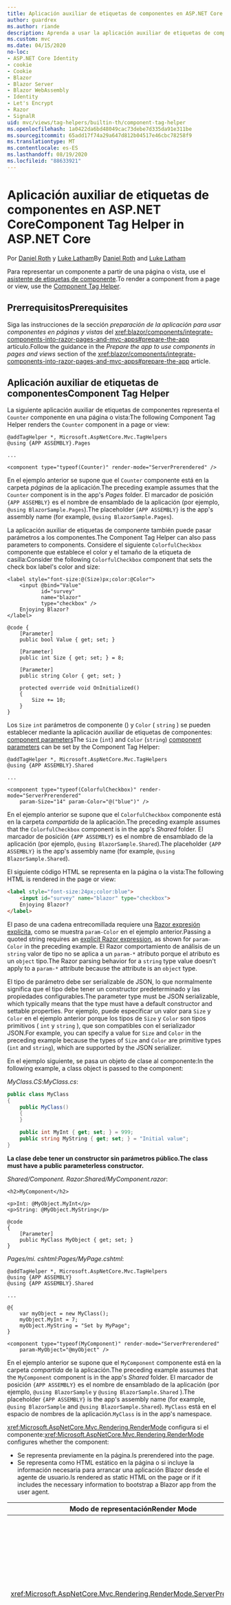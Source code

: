 ```yaml
---
title: Aplicación auxiliar de etiquetas de componentes en ASP.NET Core
author: guardrex
ms.author: riande
description: Aprenda a usar la aplicación auxiliar de etiquetas de componentes de ASP.NET Core para representar Razor componentes en páginas y vistas.
ms.custom: mvc
ms.date: 04/15/2020
no-loc:
- ASP.NET Core Identity
- cookie
- Cookie
- Blazor
- Blazor Server
- Blazor WebAssembly
- Identity
- Let's Encrypt
- Razor
- SignalR
uid: mvc/views/tag-helpers/builtin-th/component-tag-helper
ms.openlocfilehash: 1a0422da6bd48049cac73debe7d335da91e311be
ms.sourcegitcommit: 65add17f74a29a647d812b04517e46cbc78258f9
ms.translationtype: MT
ms.contentlocale: es-ES
ms.lasthandoff: 08/19/2020
ms.locfileid: "88633921"
---
```

# <a name="component-tag-helper-in-aspnet-core"></a><span data-ttu-id="f0c72-103">Aplicación auxiliar de etiquetas de componentes en ASP.NET Core</span><span class="sxs-lookup"><span data-stu-id="f0c72-103">Component Tag Helper in ASP.NET Core</span></span>

<span data-ttu-id="f0c72-104">Por [Daniel Roth](https://github.com/danroth27) y [Luke Latham](https://github.com/guardrex)</span><span class="sxs-lookup"><span data-stu-id="f0c72-104">By [Daniel Roth](https://github.com/danroth27) and [Luke Latham](https://github.com/guardrex)</span></span>

<span data-ttu-id="f0c72-105">Para representar un componente a partir de una página o vista, use el [asistente de etiquetas de componente](xref:Microsoft.AspNetCore.Mvc.TagHelpers.ComponentTagHelper).</span><span class="sxs-lookup"><span data-stu-id="f0c72-105">To render a component from a page or view, use the [Component Tag Helper](xref:Microsoft.AspNetCore.Mvc.TagHelpers.ComponentTagHelper).</span></span>

## <a name="prerequisites"></a><span data-ttu-id="f0c72-106">Prerrequisitos</span><span class="sxs-lookup"><span data-stu-id="f0c72-106">Prerequisites</span></span>

<span data-ttu-id="f0c72-107">Siga las instrucciones de la sección *preparación de la aplicación para usar componentes en páginas y vistas* del <xref:blazor/components/integrate-components-into-razor-pages-and-mvc-apps#prepare-the-app> artículo.</span><span class="sxs-lookup"><span data-stu-id="f0c72-107">Follow the guidance in the *Prepare the app to use components in pages and views* section of the <xref:blazor/components/integrate-components-into-razor-pages-and-mvc-apps#prepare-the-app> article.</span></span>

## <a name="component-tag-helper"></a><span data-ttu-id="f0c72-108">Aplicación auxiliar de etiquetas de componentes</span><span class="sxs-lookup"><span data-stu-id="f0c72-108">Component Tag Helper</span></span>

<span data-ttu-id="f0c72-109">La siguiente aplicación auxiliar de etiquetas de componentes representa el `Counter` componente en una página o vista:</span><span class="sxs-lookup"><span data-stu-id="f0c72-109">The following Component Tag Helper renders the `Counter` component in a page or view:</span></span>

```cshtml
@addTagHelper *, Microsoft.AspNetCore.Mvc.TagHelpers
@using {APP ASSEMBLY}.Pages

...

<component type="typeof(Counter)" render-mode="ServerPrerendered" />
```

<span data-ttu-id="f0c72-110">En el ejemplo anterior se supone que el `Counter` componente está en la carpeta *páginas* de la aplicación.</span><span class="sxs-lookup"><span data-stu-id="f0c72-110">The preceding example assumes that the `Counter` component is in the app's *Pages* folder.</span></span> <span data-ttu-id="f0c72-111">El marcador de posición `{APP ASSEMBLY}` es el nombre de ensamblado de la aplicación (por ejemplo, `@using BlazorSample.Pages`).</span><span class="sxs-lookup"><span data-stu-id="f0c72-111">The placeholder `{APP ASSEMBLY}` is the app's assembly name (for example, `@using BlazorSample.Pages`).</span></span>

<span data-ttu-id="f0c72-112">La aplicación auxiliar de etiquetas de componente también puede pasar parámetros a los componentes.</span><span class="sxs-lookup"><span data-stu-id="f0c72-112">The Component Tag Helper can also pass parameters to components.</span></span> <span data-ttu-id="f0c72-113">Considere el siguiente `ColorfulCheckbox` componente que establece el color y el tamaño de la etiqueta de casilla:</span><span class="sxs-lookup"><span data-stu-id="f0c72-113">Consider the following `ColorfulCheckbox` component that sets the check box label's color and size:</span></span>

```razor
<label style="font-size:@(Size)px;color:@Color">
    <input @bind="Value"
           id="survey" 
           name="blazor" 
           type="checkbox" />
    Enjoying Blazor?
</label>

@code {
    [Parameter]
    public bool Value { get; set; }

    [Parameter]
    public int Size { get; set; } = 8;

    [Parameter]
    public string Color { get; set; }

    protected override void OnInitialized()
    {
        Size += 10;
    }
}
```

<span data-ttu-id="f0c72-114">Los `Size` `int` parámetros de componente () y `Color` ( `string` ) se pueden establecer mediante la aplicación auxiliar de etiquetas de componentes: [component parameters](xref:blazor/components/index#component-parameters)</span><span class="sxs-lookup"><span data-stu-id="f0c72-114">The `Size` (`int`) and `Color` (`string`) [component parameters](xref:blazor/components/index#component-parameters) can be set by the Component Tag Helper:</span></span>

```cshtml
@addTagHelper *, Microsoft.AspNetCore.Mvc.TagHelpers
@using {APP ASSEMBLY}.Shared

...

<component type="typeof(ColorfulCheckbox)" render-mode="ServerPrerendered" 
    param-Size="14" param-Color="@("blue")" />
```

<span data-ttu-id="f0c72-115">En el ejemplo anterior se supone que el `ColorfulCheckbox` componente está en la carpeta *compartida* de la aplicación.</span><span class="sxs-lookup"><span data-stu-id="f0c72-115">The preceding example assumes that the `ColorfulCheckbox` component is in the app's *Shared* folder.</span></span> <span data-ttu-id="f0c72-116">El marcador de posición `{APP ASSEMBLY}` es el nombre de ensamblado de la aplicación (por ejemplo, `@using BlazorSample.Shared`).</span><span class="sxs-lookup"><span data-stu-id="f0c72-116">The placeholder `{APP ASSEMBLY}` is the app's assembly name (for example, `@using BlazorSample.Shared`).</span></span>

<span data-ttu-id="f0c72-117">El siguiente código HTML se representa en la página o la vista:</span><span class="sxs-lookup"><span data-stu-id="f0c72-117">The following HTML is rendered in the page or view:</span></span>

```html
<label style="font-size:24px;color:blue">
    <input id="survey" name="blazor" type="checkbox">
    Enjoying Blazor?
</label>
```

<span data-ttu-id="f0c72-118">El paso de una cadena entrecomillada requiere una [ Razor expresión explícita](xref:mvc/views/razor#explicit-razor-expressions), como se muestra `param-Color` en el ejemplo anterior.</span><span class="sxs-lookup"><span data-stu-id="f0c72-118">Passing a quoted string requires an [explicit Razor expression](xref:mvc/views/razor#explicit-razor-expressions), as shown for `param-Color` in the preceding example.</span></span> <span data-ttu-id="f0c72-119">El Razor comportamiento de análisis de un `string` valor de tipo no se aplica a un `param-*` atributo porque el atributo es un `object` tipo.</span><span class="sxs-lookup"><span data-stu-id="f0c72-119">The Razor parsing behavior for a `string` type value doesn't apply to a `param-*` attribute because the attribute is an `object` type.</span></span>

<span data-ttu-id="f0c72-120">El tipo de parámetro debe ser serializable de JSON, lo que normalmente significa que el tipo debe tener un constructor predeterminado y las propiedades configurables.</span><span class="sxs-lookup"><span data-stu-id="f0c72-120">The parameter type must be JSON serializable, which typically means that the type must have a default constructor and settable properties.</span></span> <span data-ttu-id="f0c72-121">Por ejemplo, puede especificar un valor para `Size` y `Color` en el ejemplo anterior porque los tipos de `Size` y `Color` son tipos primitivos ( `int` y `string` ), que son compatibles con el serializador JSON.</span><span class="sxs-lookup"><span data-stu-id="f0c72-121">For example, you can specify a value for `Size` and `Color` in the preceding example because the types of `Size` and `Color` are primitive types (`int` and `string`), which are supported by the JSON serializer.</span></span>

<span data-ttu-id="f0c72-122">En el ejemplo siguiente, se pasa un objeto de clase al componente:</span><span class="sxs-lookup"><span data-stu-id="f0c72-122">In the following example, a class object is passed to the component:</span></span>

<span data-ttu-id="f0c72-123">*MyClass.CS*:</span><span class="sxs-lookup"><span data-stu-id="f0c72-123">*MyClass.cs*:</span></span>

```csharp
public class MyClass
{
    public MyClass()
    {
    }

    public int MyInt { get; set; } = 999;
    public string MyString { get; set; } = "Initial value";
}
```

<span data-ttu-id="f0c72-124">**La clase debe tener un constructor sin parámetros público.**</span><span class="sxs-lookup"><span data-stu-id="f0c72-124">**The class must have a public parameterless constructor.**</span></span>

<span data-ttu-id="f0c72-125">*Shared/Component. Razor*:</span><span class="sxs-lookup"><span data-stu-id="f0c72-125">*Shared/MyComponent.razor*:</span></span>

```razor
<h2>MyComponent</h2>

<p>Int: @MyObject.MyInt</p>
<p>String: @MyObject.MyString</p>

@code
{
    [Parameter]
    public MyClass MyObject { get; set; }
}
```

<span data-ttu-id="f0c72-126">*Pages/mi. cshtml*:</span><span class="sxs-lookup"><span data-stu-id="f0c72-126">*Pages/MyPage.cshtml*:</span></span>

```cshtml
@addTagHelper *, Microsoft.AspNetCore.Mvc.TagHelpers
@using {APP ASSEMBLY}
@using {APP ASSEMBLY}.Shared

...

@{
    var myObject = new MyClass();
    myObject.MyInt = 7;
    myObject.MyString = "Set by MyPage";
}

<component type="typeof(MyComponent)" render-mode="ServerPrerendered" 
    param-MyObject="@myObject" />
```

<span data-ttu-id="f0c72-127">En el ejemplo anterior se supone que el `MyComponent` componente está en la carpeta *compartida* de la aplicación.</span><span class="sxs-lookup"><span data-stu-id="f0c72-127">The preceding example assumes that the `MyComponent` component is in the app's *Shared* folder.</span></span> <span data-ttu-id="f0c72-128">El marcador de posición `{APP ASSEMBLY}` es el nombre de ensamblado de la aplicación (por ejemplo, `@using BlazorSample` y `@using BlazorSample.Shared` ).</span><span class="sxs-lookup"><span data-stu-id="f0c72-128">The placeholder `{APP ASSEMBLY}` is the app's assembly name (for example, `@using BlazorSample` and `@using BlazorSample.Shared`).</span></span> <span data-ttu-id="f0c72-129">`MyClass` está en el espacio de nombres de la aplicación.</span><span class="sxs-lookup"><span data-stu-id="f0c72-129">`MyClass` is in the app's namespace.</span></span>

<span data-ttu-id="f0c72-130"><xref:Microsoft.AspNetCore.Mvc.Rendering.RenderMode> configura si el componente:</span><span class="sxs-lookup"><span data-stu-id="f0c72-130"><xref:Microsoft.AspNetCore.Mvc.Rendering.RenderMode> configures whether the component:</span></span>

* <span data-ttu-id="f0c72-131">Se representa previamente en la página.</span><span class="sxs-lookup"><span data-stu-id="f0c72-131">Is prerendered into the page.</span></span>
* <span data-ttu-id="f0c72-132">Se representa como HTML estático en la página o si incluye la información necesaria para arrancar una aplicación Blazor desde el agente de usuario.</span><span class="sxs-lookup"><span data-stu-id="f0c72-132">Is rendered as static HTML on the page or if it includes the necessary information to bootstrap a Blazor app from the user agent.</span></span>

| <span data-ttu-id="f0c72-133">Modo de representación</span><span class="sxs-lookup"><span data-stu-id="f0c72-133">Render Mode</span></span> | <span data-ttu-id="f0c72-134">Descripción</span><span class="sxs-lookup"><span data-stu-id="f0c72-134">Description</span></span> |
| ----------- | ----------- |
| <xref:Microsoft.AspNetCore.Mvc.Rendering.RenderMode.ServerPrerendered> | <span data-ttu-id="f0c72-135">Representa el componente en código HTML estático e incluye un marcador para una aplicación Blazor Server.</span><span class="sxs-lookup"><span data-stu-id="f0c72-135">Renders the component into static HTML and includes a marker for a Blazor Server app.</span></span> <span data-ttu-id="f0c72-136">Cuando se inicia el agente de usuario, este marcador se usa para arrancar una aplicación Blazor.</span><span class="sxs-lookup"><span data-stu-id="f0c72-136">When the user-agent starts, this marker is used to bootstrap a Blazor app.</span></span> |
| <xref:Microsoft.AspNetCore.Mvc.Rendering.RenderMode.Server> | <span data-ttu-id="f0c72-137">Representa un marcador para una aplicación Blazor Server.</span><span class="sxs-lookup"><span data-stu-id="f0c72-137">Renders a marker for a Blazor Server app.</span></span> <span data-ttu-id="f0c72-138">La salida del componente no está incluida.</span><span class="sxs-lookup"><span data-stu-id="f0c72-138">Output from the component isn't included.</span></span> <span data-ttu-id="f0c72-139">Cuando se inicia el agente de usuario, este marcador se usa para arrancar una aplicación Blazor.</span><span class="sxs-lookup"><span data-stu-id="f0c72-139">When the user-agent starts, this marker is used to bootstrap a Blazor app.</span></span> |
| <xref:Microsoft.AspNetCore.Mvc.Rendering.RenderMode.Static> | <span data-ttu-id="f0c72-140">Representa el componente en HTML estático.</span><span class="sxs-lookup"><span data-stu-id="f0c72-140">Renders the component into static HTML.</span></span> |

<span data-ttu-id="f0c72-141">Mientras que las páginas y las vistas pueden utilizar componentes, el opuesto no es cierto.</span><span class="sxs-lookup"><span data-stu-id="f0c72-141">While pages and views can use components, the converse isn't true.</span></span> <span data-ttu-id="f0c72-142">Los componentes no pueden usar características específicas de la página y de la vista, como vistas y secciones parciales.</span><span class="sxs-lookup"><span data-stu-id="f0c72-142">Components can't use view- and page-specific features, such as partial views and sections.</span></span> <span data-ttu-id="f0c72-143">Para usar la lógica de una vista parcial en un componente, se debe factorizar la lógica de vista parcial en un componente.</span><span class="sxs-lookup"><span data-stu-id="f0c72-143">To use logic from a partial view in a component, factor out the partial view logic into a component.</span></span>

<span data-ttu-id="f0c72-144">No se admite la representación de componentes de servidor desde una página HTML estática.</span><span class="sxs-lookup"><span data-stu-id="f0c72-144">Rendering server components from a static HTML page isn't supported.</span></span>

## <a name="additional-resources"></a><span data-ttu-id="f0c72-145">Recursos adicionales</span><span class="sxs-lookup"><span data-stu-id="f0c72-145">Additional resources</span></span>

* <xref:Microsoft.AspNetCore.Mvc.TagHelpers.ComponentTagHelper>
* <xref:mvc/views/tag-helpers/intro>
* <xref:blazor/components/index>
